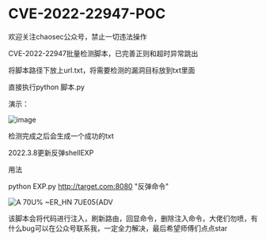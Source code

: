 # CVE-2022-22947-POC
欢迎关注chaosec公众号，禁止一切违法操作

CVE-2022-22947批量检测脚本，已完善正则和超时异常跳出

将脚本路径下放上url.txt，将需要检测的漏洞目标放到txt里面

直接执行python 脚本.py 

演示：

![image](https://user-images.githubusercontent.com/75511051/156873754-c6ac9531-dc65-47e5-96f5-4a86d0adb6ce.png)


检测完成之后会生成一个成功的txt

2022.3.8更新反弹shellEXP

用法

python EXP.py http://target.com:8080 "反弹命令"

![A 70U% ~ER_HN 7UE05{ADV](https://user-images.githubusercontent.com/75511051/157210595-6348ba23-a06e-46a7-b4ba-ba889bb10fc2.png)


该脚本会将代码进行注入，刷新路由，回显命令，删除注入命令，大佬们勿喷，有什么bug可以在公众号联系我，一定全力解决，最后希望师傅们点点star

